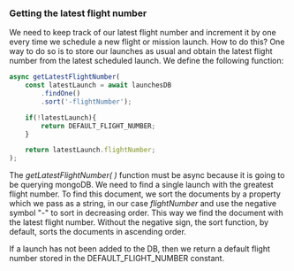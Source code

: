 
### Getting the latest flight number 

We need to keep track of our latest flight number and increment it by one every time we schedule a new flight or mission launch. How to do this? One way to do so is to store our launches as usual and obtain the latest flight number from the latest scheduled launch. We define the following function:

```js
async getLatestFlightNumber(
	const latestLaunch = await launchesDB
		.findOne()
		.sort('-flightNumber');

	if(!latestLaunch){
		return DEFAULT_FLIGHT_NUMBER;
	}

	return latestLaunch.flightNumber;
);
```

The *getLatestFlightNumber( )*  function must be async because it is going to be querying mongoDB. We need to find a single launch with the greatest flight number. To find this document, we sort the documents by a property which we pass as a string, in our case *flightNumber* and use the negative symbol "-" to sort in decreasing order. This way we find the document with the latest flight number. Without the negative sign, the sort function, by default, sorts the documents in ascending order.  

If a launch has not been added to the DB, then we return a default flight number stored in the DEFAULT_FLIGHT_NUMBER constant.